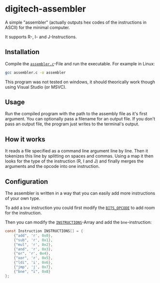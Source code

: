 # digitech-assembler

A simple "assembler" (actually outputs hex codes of the instructions in ASCII)
for the minimal computer.

It supports R-, I- and J-Instructions.

## Installation

Compile the [`assembler.c`](./assembler.c)-File and run the executable.
For example in Linux:

```sh
gcc assembler.c -o assembler
```

This program was not tested on windows, it should theorically work though using
Visual Studio (or MSVC).

## Usage

Run the compiled program with the path to the assembly file as it's first
argument. You can optionally pass a filename for an output file.
If you don't pass an output file, the program just writes to the terminal's output.

## How it works

It reads a file specified as a command line argument line by line.
Then it tokenizes this line by splitting on spaces and commas.
Using a map it then looks for the type of the instruction (R, I and J) and
finally merges the arguments and the opcode into one instruction.

## Configuration

The assembler is written in a way that you can easily add more instructions of
your own type.

To add a `bne` instruction you could first modify the
[`BITS_OPCODE`](https://github.com/AntonPieper/digitech-assembler/blob/main/assembler.c#L14)
to add room for the instruction.

Then you can modify the [`INSTRUCTIONS`](https://github.com/AntonPieper/digitech-assembler/blob/main/assembler.c#L37-L39)-Array
and add the `bne`-instruction:

```c
const Instruction INSTRUCTIONS[] = {
    {"add", 'r', 0x0},
    {"sub", 'r', 0x1},
    {"mul", 'r', 0x2},
    {"and", 'r', 0x3},
    {"or", 'r', 0x4},
    {"xor", 'r', 0x5},
    {"ldi", 'i', 0x6},
    {"jmp", 'j', 0x7},
    {"bne", "i", 0x8}
};
```
